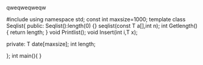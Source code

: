 qweqweqweqw


#include<iostream>
using namespace std;
const int maxsize=1000;
template <class T>
class Seqlist{
public:
      Seqlist():length(0) 
      {}
      seqlist(const T a[],int n);
      int Getlength(){
          return length;
      }
      void Printlist();
      void Insert(int i,T x);
      
      

private:
      T date[maxsize];
      int length;

};
int main(){
}
